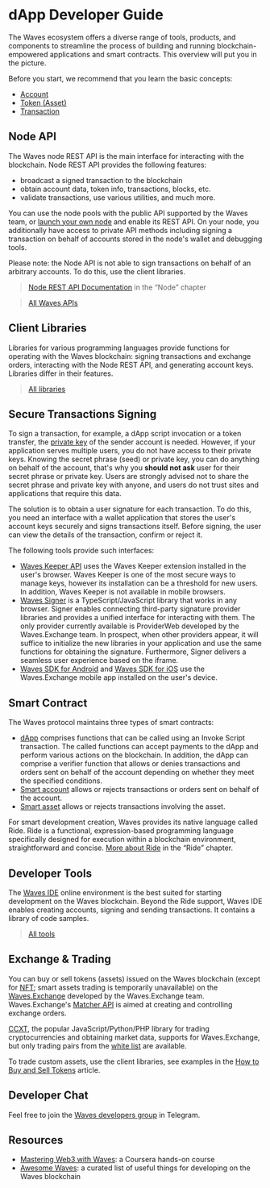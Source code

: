 # dApp Developer Guide

The Waves ecosystem offers a diverse range of tools, products, and components to streamline the process of building and running  blockchain-empowered applications and smart contracts. This overview will put you in the picture.

Before you start, we recommend that you learn the basic concepts:

* [Account](/en/blockchain/account/)
* [Token (Asset)](/en/blockchain/token/)
* [Transaction](/en/blockchain/transaction/)

## Node API

The Waves node REST API is the main interface for interacting with the blockchain. Node REST API provides the following features:

* broadcast a signed transaction to the blockchain
* obtain account data, token info, transactions, blocks, etc.
* validate transactions, use various utilities, and much more.

You can use the node pools with the public API supported by the Waves team, or [launch your own node](/en/waves-node/how-to-install-a-node/how-to-install-a-node) and enable its REST API. On your node, you additionally have access to private API methods including signing a transaction on behalf of accounts stored in the node's wallet and debugging tools.

Please note: the Node API is not able to sign transactions on behalf of an arbitrary accounts. To do this, use the client libraries.

> [Node REST API Documentation](/en/waves-node/node-api/) in the “Node” chapter

> [All Waves APIs](/en/building-apps/waves-api-and-sdk/)

## Client Libraries

Libraries for various programming languages provide functions for operating with the Waves blockchain: signing transactions and exchange orders, interacting with the Node REST API, and generating account keys. Libraries differ in their features.

> [All libraries](/en/building-apps/waves-api-and-sdk/client-libraries/)

## Secure Transactions Signing

To sign a transaction, for example, a dApp script invocation or a token transfer, the [private key](/en/blockchain/account/#keys) of the sender account is needed. However, if your application serves multiple users, you do not have access to their private keys. Knowing the secret phrase (seed) or private key, you can do anything on behalf of the account, that's why you **should not ask** user for their secret phrase or private key. Users are strongly advised not to share the secret phrase and private key with anyone, and users do not trust sites and applications that require this data.

The solution is to obtain a user signature for each transaction. To do this, you need an interface with a wallet application that stores the user's account keys securely and signs transactions itself. Before signing, the user can view the details of the transaction, confirm or reject it.

The following tools provide such interfaces:

* [Waves Keeper API](/en/ecosystem/waves-keeper/waves-keeper-api) uses the Waves Keeper extension installed in the user's browser. Waves Keeper is one of the most secure ways to manage keys, however its installation can be a threshold for new users. In addition, Waves Keeper is not available in mobile browsers.
* [Waves Signer](/en/building-apps/waves-api-and-sdk/client-libraries/signer) is a TypeScript/JavaScript library that works in any browser. Signer enables connecting third-party signature provider libraries and provides a unified interface for interacting with them. The only provider currently available is ProviderWeb developed by the Waves.Exchange team. In prospect, when other providers appear, it will suffice to initialize the new libraries in your application and use the same functions for obtaining the signature. Furthermore, Signer delivers a seamless user experience based on the iframe.
* [Waves SDK for Android](https://github.com/wavesplatform/WavesSDK-android) and [Waves SDK for iOS](https://github.com/wavesplatform/WavesSDK-iOS) use the Waves.Exchange mobile app installed on the user's device.

## Smart Contract

The Waves protocol maintains three types of smart contracts:

* [dApp](/en/building-apps/smart-contracts/what-is-a-dapp) comprises functions that can be called using an Invoke Script transaction. The called functions can accept payments to the dApp and perform various actions on the blockchain. In addition, the dApp can comprise a verifier function that allows or denies transactions and orders sent on behalf of the account depending on whether they meet the specified conditions.
* [Smart account](/en/building-apps/smart-contracts/what-is-smart-account) allows or rejects transactions or orders sent on behalf of the account.
* [Smart asset](/en/building-apps/smart-contracts/smart-assets) allows or rejects transactions involving the asset.

For smart development creation, Waves provides its native language called Ride. Ride is a functional, expression-based programming language specifically designed for execution within a blockchain environment, straightforward and concise. [More about Ride](/en/ride/) in the “Ride” chapter.

## Developer Tools

The [Waves IDE](/en/building-apps/smart-contracts/tools/waves-ide) online environment is the best suited for starting development on the Waves blockchain. Beyond the Ride support, Waves IDE enables creating accounts, signing and sending transactions. It contains a library of code samples.

> [All tools](/en/building-apps/smart-contracts/tools/)

## Exchange & Trading

You can buy or sell tokens (assets) issued on the Waves blockchain (except for [NFT](/en/blockchain/token/non-fungible-token); smart assets trading is temporarily unavailable) on the [Waves.Exchange](https://waves.exchange/) developed by the Waves.Exchange team. Waves.Exchange's [Matcher API](https://docs.waves.exchange/en/waves-matcher/matcher-api) is aimed at creating and controlling exchange orders.

[CCXT](https://docs.waves.exchange/en/ccxt/), the popular JavaScript/Python/PHP library for trading cryptocurrencies and obtaining market data, supports for Waves.Exchange, but only trading pairs from the [white list](https://marketdata.wavesplatform.com/api/v1/tickers) are available.

To trade custom assets, use the client libraries, see examples in the [How to Buy and Sell Tokens](/en/building-apps/how-to/basic/trading) article.

## Developer Chat

Feel free to join the [Waves developers group](https://t.me/waves_ride_dapps_dev) in Telegram.

## Resources

* [Mastering Web3 with Waves](https://www.coursera.org/learn/mastering-web3-waves): a Coursera hands-on course
* [Awesome Waves](https://github.com/msmolyakov/awesome-waves): a curated list of useful things for developing on the Waves blockchain
